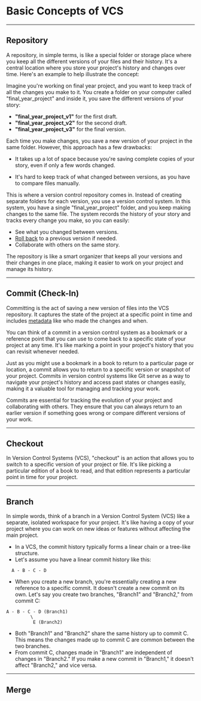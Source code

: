 # Basic Concepts of VCS

---

## Repository

A repository, in simple terms, is like a special folder or storage place where you keep all the different versions of your files and their history. It's a central location where you store your project's history and changes over time. Here's an example to help illustrate the concept:

Imagine you're working on final year project, and you want to keep track of all the changes you make to it. You create a folder on your computer called "final_year_project" and inside it, you save the different versions of your story:

* **"final_year_project_v1"** for the first draft.
* **"final_year_project_v2"** for the second draft.
* **"final_year_project_v3"** for the final version.

Each time you make changes, you save a new version of your project in the same folder. However, this approach has a few drawbacks:

* It takes up a lot of space because you're saving complete copies of your story, even if only a few words changed.

* It's hard to keep track of what changed between versions, as you have to compare files manually.

This is where a version control repository comes in. Instead of creating separate folders for each version, you use a version control system. In this system, you have a single "final_year_project" folder, and you keep making changes to the same file. The system records the history of your story and tracks every change you make, so you can easily:

* See what you changed between versions.
* [Roll back](TerminologyGuide.md/#rollback) to a previous version if needed.
* Collaborate with others on the same story.

The repository is like a smart organizer that keeps all your versions and their changes in one place, making it easier to work on your project and manage its history.

---

## Commit (Check-In)

Committing is the act of saving a new version of files into the VCS repository. It captures the state of the project at a specific point in time and includes [metadata](TerminologyGuide.md/#metadata) like who made the changes and when.

You can think of a commit in a version control system as a bookmark or a reference point that you can use to come back to a specific state of your project at any time. It's like marking a point in your project's history that you can revisit whenever needed.

Just as you might use a bookmark in a book to return to a particular page or location, a commit allows you to return to a specific version or snapshot of your project. Commits in version control systems like Git serve as a way to navigate your project's history and access past states or changes easily, making it a valuable tool for managing and tracking your work.

Commits are essential for tracking the evolution of your project and collaborating with others. They ensure that you can always return to an earlier version if something goes wrong or compare different versions of your work.

---

## Checkout

In Version Control Systems (VCS), "checkout" is an action that allows you to switch to a specific version of your project or file. It's like picking a particular edition of a book to read, and that edition represents a particular point in time for your project.

--- 

## Branch

In simple words, think of a branch in a Version Control System (VCS) like a separate, isolated workspace for your project. It's like having a copy of your project where you can work on new ideas or features without affecting the main project.

* In a VCS, the commit history typically forms a linear chain or a tree-like structure.
* Let's assume you have a linear commit history like this:
````
  A - B - C - D
````

* When you create a new branch, you're essentially creating a new reference to a specific commit. It doesn't create a new commit on its own. Let's say you create two branches, "Branch1" and "Branch2," from commit C:

````
A - B - C - D (Branch1)
         \
          E (Branch2)
````

* Both "Branch1" and "Branch2" share the same history up to commit C. This means the changes made up to commit C are common between the two branches.
* From commit C, changes made in "Branch1" are independent of changes in "Branch2." If you make a new commit in "Branch1," it doesn't affect "Branch2," and vice versa.


---

## Merge











